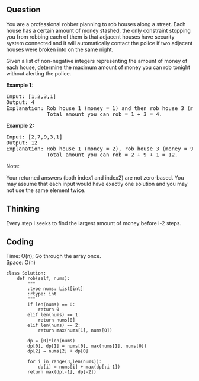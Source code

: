 ## Question
You are a professional robber planning to rob houses along a street. Each house has a certain amount of money stashed, the only constraint stopping you from robbing each of them is that adjacent houses have security system connected and it will automatically contact the police if two adjacent houses were broken into on the same night.<br>

Given a list of non-negative integers representing the amount of money of each house, determine the maximum amount of money you can rob tonight without alerting the police.<br>

**Example 1:**
<pre>
Input: [1,2,3,1]
Output: 4
Explanation: Rob house 1 (money = 1) and then rob house 3 (money = 3).
             Total amount you can rob = 1 + 3 = 4.
</pre>

**Example 2:**
<pre>
Input: [2,7,9,3,1]
Output: 12
Explanation: Rob house 1 (money = 2), rob house 3 (money = 9) and rob house 5 (money = 1).
             Total amount you can rob = 2 + 9 + 1 = 12.
</pre>


Note:

Your returned answers (both index1 and index2) are not zero-based.
You may assume that each input would have exactly one solution and you may not use the same element twice.

## Thinking
Every step i seeks to find the largest amount of money before i-2 steps.

## Coding
Time: O(n); Go through the array once. </br>
Space: O(n) 
```python3
class Solution:
    def rob(self, nums):
        """
        :type nums: List[int]
        :rtype: int
        """
        if len(nums) == 0:
            return 0
        elif len(nums) == 1:
            return nums[0]
        elif len(nums) == 2:
            return max(nums[1], nums[0])
            
        dp = [0]*len(nums)
        dp[0], dp[1] = nums[0], max(nums[1], nums[0])
        dp[2] = nums[2] + dp[0]
        
        for i in range(3,len(nums)):
            dp[i] = nums[i] + max(dp[:i-1])
        return max(dp[-1], dp[-2])
```

